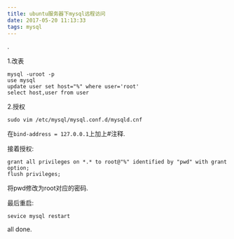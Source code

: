 ```yaml
---
title: ubuntu服务器下mysql远程访问
date: 2017-05-20 11:13:33
tags: mysql
---
```


.
<!--more-->
1.改表
```
mysql -uroot -p
use mysql
update user set host="%" where user='root'
select host,user from user
```

2.授权
```
sudo vim /etc/mysql/mysql.conf.d/mysqld.cnf
```
在`bind-address = 127.0.0.1`上加上#注释.

接着授权:
```
grant all privileges on *.* to root@"%" identified by "pwd" with grant option;
flush privileges;
```
将pwd修改为root对应的密码.

最后重启:
```
sevice mysql restart
```

all done.
